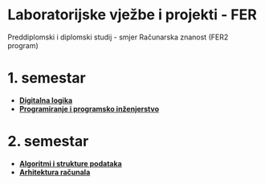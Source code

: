 # Laboratorijske vježbe i projekti  - FER

Preddiplomski i diplomski studij - smjer Računarska znanost (FER2 program)

# 1. semestar

- [**Digitalna logika**](https://github.com/filipkujundzic/FER/tree/main/DIGLOG)
- [**Programiranje i programsko inženjerstvo**](https://github.com/filipkujundzic/FER/tree/main/PIPI)

# 2. semestar

- [**Algoritmi i strukture podataka**](https://github.com/filipkujundzic/FER/tree/main/ASP)
- [**Arhitektura računala**](https://github.com/filipkujundzic/FER/tree/main/ARH)
